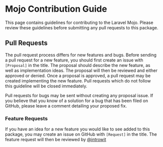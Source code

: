 # Mojo Contribution Guide

This page contains guidelines for contributing to the Laravel Mojo. Please review these guidelines before submitting any pull requests to this package.

## Pull Requests

The pull request process differs for new features and bugs. Before sending a pull request for a new feature, you should first create an issue with `[Proposal]` in the title. The proposal should describe the new feature, as well as implementation ideas. The proposal will then be reviewed and either approved or denied. Once a proposal is approved, a pull request may be created implementing the new feature. Pull requests which do not follow this guideline will be closed immediately.

Pull requests for bugs may be sent without creating any proposal issue. If you believe that you know of a solution for a bug that has been filed on GitHub, please leave a comment detailing your proposed fix.

### Feature Requests

If you have an idea for a new feature you would like to see added to this package, you may create an issue on GitHub with `[Request]` in the title. The feature request will then be reviewed by [@introwit](https://github.com/introwit)